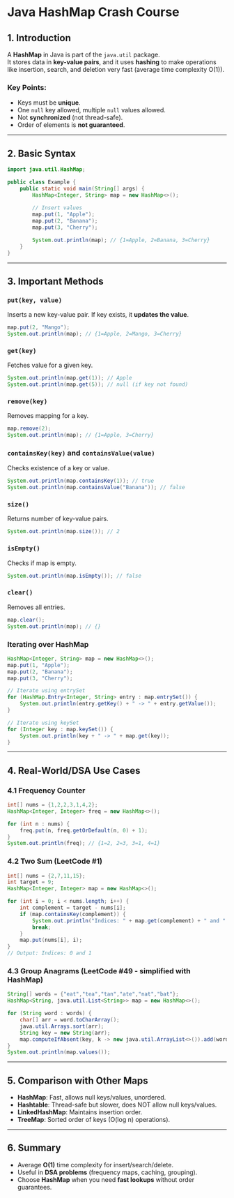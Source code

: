 
# Java HashMap Crash Course

## 1. Introduction
A **HashMap** in Java is part of the `java.util` package.  
It stores data in **key-value pairs**, and it uses **hashing** to make operations like insertion, search, and deletion very fast (average time complexity O(1)).  

### Key Points:
- Keys must be **unique**.
- One `null` key allowed, multiple `null` values allowed.
- Not **synchronized** (not thread-safe).
- Order of elements is **not guaranteed**.

---

## 2. Basic Syntax
```java
import java.util.HashMap;

public class Example {
    public static void main(String[] args) {
        HashMap<Integer, String> map = new HashMap<>();
        
        // Insert values
        map.put(1, "Apple");
        map.put(2, "Banana");
        map.put(3, "Cherry");

        System.out.println(map); // {1=Apple, 2=Banana, 3=Cherry}
    }
}
```

---

## 3. Important Methods

### `put(key, value)`
Inserts a new key-value pair. If key exists, it **updates the value**.
```java
map.put(2, "Mango"); 
System.out.println(map); // {1=Apple, 2=Mango, 3=Cherry}
```

### `get(key)`
Fetches value for a given key.
```java
System.out.println(map.get(1)); // Apple
System.out.println(map.get(5)); // null (if key not found)
```

### `remove(key)`
Removes mapping for a key.
```java
map.remove(2);
System.out.println(map); // {1=Apple, 3=Cherry}
```

### `containsKey(key)` and `containsValue(value)`
Checks existence of a key or value.
```java
System.out.println(map.containsKey(1)); // true
System.out.println(map.containsValue("Banana")); // false
```

### `size()`
Returns number of key-value pairs.
```java
System.out.println(map.size()); // 2
```

### `isEmpty()`
Checks if map is empty.
```java
System.out.println(map.isEmpty()); // false
```

### `clear()`
Removes all entries.
```java
map.clear();
System.out.println(map); // {}
```

### Iterating over HashMap
```java
HashMap<Integer, String> map = new HashMap<>();
map.put(1, "Apple");
map.put(2, "Banana");
map.put(3, "Cherry");

// Iterate using entrySet
for (HashMap.Entry<Integer, String> entry : map.entrySet()) {
    System.out.println(entry.getKey() + " -> " + entry.getValue());
}

// Iterate using keySet
for (Integer key : map.keySet()) {
    System.out.println(key + " -> " + map.get(key));
}
```

---

## 4. Real-World/DSA Use Cases

### 4.1 Frequency Counter
```java
int[] nums = {1,2,2,3,1,4,2};
HashMap<Integer, Integer> freq = new HashMap<>();

for (int n : nums) {
    freq.put(n, freq.getOrDefault(n, 0) + 1);
}
System.out.println(freq); // {1=2, 2=3, 3=1, 4=1}
```

### 4.2 Two Sum (LeetCode #1)
```java
int[] nums = {2,7,11,15};
int target = 9;
HashMap<Integer, Integer> map = new HashMap<>();

for (int i = 0; i < nums.length; i++) {
    int complement = target - nums[i];
    if (map.containsKey(complement)) {
        System.out.println("Indices: " + map.get(complement) + " and " + i);
        break;
    }
    map.put(nums[i], i);
}
// Output: Indices: 0 and 1
```

### 4.3 Group Anagrams (LeetCode #49 - simplified with HashMap)
```java
String[] words = {"eat","tea","tan","ate","nat","bat"};
HashMap<String, java.util.List<String>> map = new HashMap<>();

for (String word : words) {
    char[] arr = word.toCharArray();
    java.util.Arrays.sort(arr);
    String key = new String(arr);
    map.computeIfAbsent(key, k -> new java.util.ArrayList<>()).add(word);
}
System.out.println(map.values());
```

---

## 5. Comparison with Other Maps

- **HashMap**: Fast, allows null keys/values, unordered.
- **Hashtable**: Thread-safe but slower, does NOT allow null keys/values.
- **LinkedHashMap**: Maintains insertion order.
- **TreeMap**: Sorted order of keys (O(log n) operations).

---

## 6. Summary
- Average **O(1)** time complexity for insert/search/delete.  
- Useful in **DSA problems** (frequency maps, caching, grouping).  
- Choose **HashMap** when you need **fast lookups** without order guarantees.
